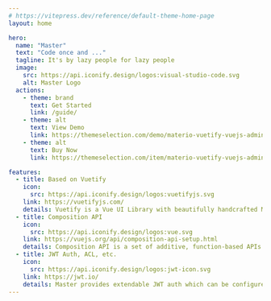```yaml
---
# https://vitepress.dev/reference/default-theme-home-page
layout: home

hero:
  name: "Master"
  text: "Code once and ..."
  tagline: It's by lazy people for lazy people
  image:
    src: https://api.iconify.design/logos:visual-studio-code.svg
    alt: Master Logo
  actions:
    - theme: brand
      text: Get Started
      link: /guide/
    - theme: alt
      text: View Demo
      link: https://themeselection.com/demo/materio-vuetify-vuejs-admin-template/demo-1
    - theme: alt
      text: Buy Now
      link: https://themeselection.com/item/materio-vuetify-vuejs-admin-template/

features:
  - title: Based on Vuetify
    icon:
      src: https://api.iconify.design/logos:vuetifyjs.svg
    link: https://vuetifyjs.com/
    details: Vuetify is a Vue UI Library with beautifully handcrafted Material Components.
  - title: Composition API
    icon:
      src: https://api.iconify.design/logos:vue.svg
    link: https://vuejs.org/api/composition-api-setup.html
    details: Composition API is a set of additive, function-based APIs that allow flexible composition of component logic.
  - title: JWT Auth, ACL, etc.
    icon:
      src: https://api.iconify.design/logos:jwt-icon.svg
    link: https://jwt.io/
    details: Master provides extendable JWT auth which can be configured easily and provides ready to use ACL
---
```



